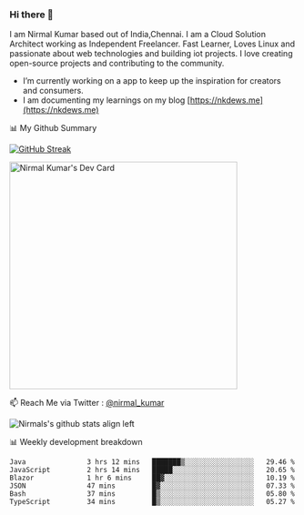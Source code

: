 ### Hi there 👋

 I am Nirmal Kumar based out of India,Chennai. I am a Cloud Solution Architect working as Independent Freelancer. Fast Learner, Loves Linux and passionate about web technologies and building iot projects. I love creating open-source projects and contributing to the community.

- I’m currently working on a app to keep up the inspiration for creators and consumers.
- I am documenting my learnings on my blog [https://nkdews.me](https://nkdews.me)


📊 My Github Summary

[![GitHub Streak](https://github-readme-streak-stats.herokuapp.com?user=nk-gears&theme=dark&hide_border=true&date_format=M%20j%5B%2C%20Y%5D)](https://git.io/streak-stats)

<a href="https://app.daily.dev/nirmal_kumar"><img src="https://api.daily.dev/devcards/a16cfcf02d384b16b41de71ce4d1d811.png?r=8ve" width="400" alt="Nirmal Kumar's Dev Card"/></a>

📫 Reach Me via  Twitter : [@nirmal_kumar](https://twitter.com/nirmal_kumar)

![Nirmals's github stats align left](https://github-readme-stats.vercel.app/api?username=nk-gears&show_icons=true)


📊 Weekly development breakdown

<!--START_SECTION:waka-->

```text
Java               3 hrs 12 mins   ███████▒░░░░░░░░░░░░░░░░░   29.46 %
JavaScript         2 hrs 14 mins   █████░░░░░░░░░░░░░░░░░░░░   20.65 %
Blazor             1 hr 6 mins     ██▓░░░░░░░░░░░░░░░░░░░░░░   10.19 %
JSON               47 mins         █▓░░░░░░░░░░░░░░░░░░░░░░░   07.33 %
Bash               37 mins         █▒░░░░░░░░░░░░░░░░░░░░░░░   05.80 %
TypeScript         34 mins         █▒░░░░░░░░░░░░░░░░░░░░░░░   05.27 %
```

<!--END_SECTION:waka-->


